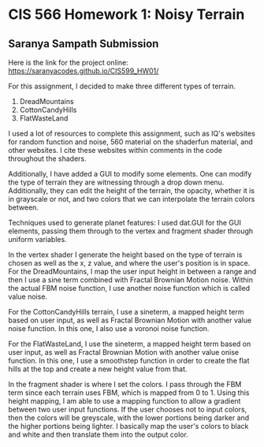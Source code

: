 # CIS 566 Homework 1: Noisy Terrain

## Saranya Sampath Submission 

Here is the link for the project online: https://saranyacodes.github.io/CIS599_HW01/

For this assignment, I decided to make three different types of terrain. 
1) DreadMountains 
2) CottonCandyHills
3) FlatWasteLand

I used a lot of resources to complete this assignment, such as IQ's websites for random function 
and noise, 560 material on the shaderfun material, and other websites. I cite these websites within
comments in the code throughout the shaders. 

Additionally, I have added a GUI to modify some elements. One can modify the type of terrain they are 
witnessing through a drop down menu. Additionally, they can edit the height of the terrain, 
the opacity, whether it is in grayscale or not, and two colors that we can interpolate the terrain colors between. 

Techniques used to generate planet features: 
I used dat.GUI for the GUI elements, passing them through to the vertex and fragment shader through uniform variables. 

In the vertex shader I generate the height based on the type of terrain is chosen as well as the x, z value, and where the user's position is in space. For the DreadMountains, I map the user input height in between a range and then I use a sine term combined with Fractal Brownian Motion noise. Within the actual FBM noise function, I use another noise function which is called value noise. 

For the CottonCandyHills terrain, I use a sineterm, a mapped height term based on user input, as well as Fractal Brownian Motion with another value noise function. In this one, I also use a voronoi noise function. 

For the FlatWasteLand, I use the sineterm, a mapped height term based on user input, as well as Fractal Brownian Motion with another value onise function. In this one, I use a smoothstep function in order to create the flat hills at the top and create a new height value from that. 

In the fragment shader is where I set the colors. I pass through the FBM term since each terrain uses FBM, which is mapped from 0 to 1. Using this height mapping, I am able to use a mapping function to allow a gradient between two user input functions. If the user chooses not to input colors, then the colors will be greyscale, with the lower portions being darker and the higher portions being lighter. I basically map the user's colors to black and white and then translate them into the output color. 
